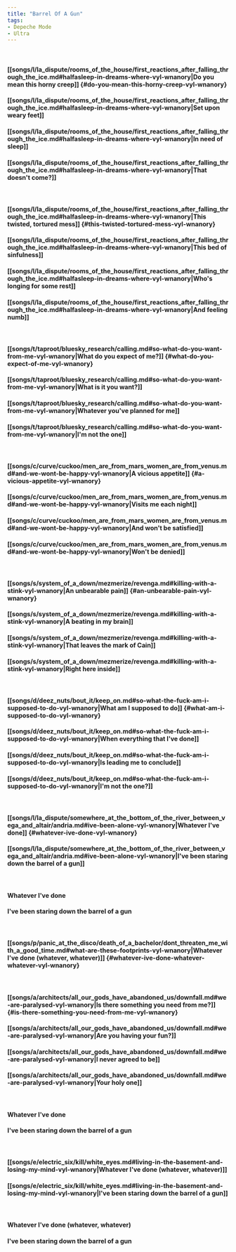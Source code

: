 ```yaml
---
title: "Barrel Of A Gun"
tags:
- Depeche Mode
- Ultra
---
```

&nbsp;
#### [[songs/l/la_dispute/rooms_of_the_house/first_reactions_after_falling_through_the_ice.md#halfasleep-in-dreams-where-vyl-wnanory|Do you mean this horny creep]] {#do-you-mean-this-horny-creep-vyl-wnanory}
#### [[songs/l/la_dispute/rooms_of_the_house/first_reactions_after_falling_through_the_ice.md#halfasleep-in-dreams-where-vyl-wnanory|Set upon weary feet]]
#### [[songs/l/la_dispute/rooms_of_the_house/first_reactions_after_falling_through_the_ice.md#halfasleep-in-dreams-where-vyl-wnanory|In need of sleep]]
#### [[songs/l/la_dispute/rooms_of_the_house/first_reactions_after_falling_through_the_ice.md#halfasleep-in-dreams-where-vyl-wnanory|That doesn't come?]]
&nbsp;
#### [[songs/l/la_dispute/rooms_of_the_house/first_reactions_after_falling_through_the_ice.md#halfasleep-in-dreams-where-vyl-wnanory|This twisted, tortured mess]] {#this-twisted-tortured-mess-vyl-wnanory}
#### [[songs/l/la_dispute/rooms_of_the_house/first_reactions_after_falling_through_the_ice.md#halfasleep-in-dreams-where-vyl-wnanory|This bed of sinfulness]]
#### [[songs/l/la_dispute/rooms_of_the_house/first_reactions_after_falling_through_the_ice.md#halfasleep-in-dreams-where-vyl-wnanory|Who's longing for some rest]]
#### [[songs/l/la_dispute/rooms_of_the_house/first_reactions_after_falling_through_the_ice.md#halfasleep-in-dreams-where-vyl-wnanory|And feeling numb]]
&nbsp;
#### [[songs/t/taproot/bluesky_research/calling.md#so-what-do-you-want-from-me-vyl-wnanory|What do you expect of me?]] {#what-do-you-expect-of-me-vyl-wnanory}
#### [[songs/t/taproot/bluesky_research/calling.md#so-what-do-you-want-from-me-vyl-wnanory|What is it you want?]]
#### [[songs/t/taproot/bluesky_research/calling.md#so-what-do-you-want-from-me-vyl-wnanory|Whatever you've planned for me]]
#### [[songs/t/taproot/bluesky_research/calling.md#so-what-do-you-want-from-me-vyl-wnanory|I'm not the one]]
&nbsp;
#### [[songs/c/curve/cuckoo/men_are_from_mars_women_are_from_venus.md#and-we-wont-be-happy-vyl-wnanory|A vicious appetite]] {#a-vicious-appetite-vyl-wnanory}
#### [[songs/c/curve/cuckoo/men_are_from_mars_women_are_from_venus.md#and-we-wont-be-happy-vyl-wnanory|Visits me each night]]
#### [[songs/c/curve/cuckoo/men_are_from_mars_women_are_from_venus.md#and-we-wont-be-happy-vyl-wnanory|And won't be satisfied]]
#### [[songs/c/curve/cuckoo/men_are_from_mars_women_are_from_venus.md#and-we-wont-be-happy-vyl-wnanory|Won't be denied]]
&nbsp;
#### [[songs/s/system_of_a_down/mezmerize/revenga.md#killing-with-a-stink-vyl-wnanory|An unbearable pain]] {#an-unbearable-pain-vyl-wnanory}
#### [[songs/s/system_of_a_down/mezmerize/revenga.md#killing-with-a-stink-vyl-wnanory|A beating in my brain]]
#### [[songs/s/system_of_a_down/mezmerize/revenga.md#killing-with-a-stink-vyl-wnanory|That leaves the mark of Cain]]
#### [[songs/s/system_of_a_down/mezmerize/revenga.md#killing-with-a-stink-vyl-wnanory|Right here inside]]
&nbsp;
#### [[songs/d/deez_nuts/bout_it/keep_on.md#so-what-the-fuck-am-i-supposed-to-do-vyl-wnanory|What am I supposed to do]] {#what-am-i-supposed-to-do-vyl-wnanory}
#### [[songs/d/deez_nuts/bout_it/keep_on.md#so-what-the-fuck-am-i-supposed-to-do-vyl-wnanory|When everything that I've done]]
#### [[songs/d/deez_nuts/bout_it/keep_on.md#so-what-the-fuck-am-i-supposed-to-do-vyl-wnanory|Is leading me to conclude]]
#### [[songs/d/deez_nuts/bout_it/keep_on.md#so-what-the-fuck-am-i-supposed-to-do-vyl-wnanory|I'm not the one?]]
&nbsp;
#### [[songs/l/la_dispute/somewhere_at_the_bottom_of_the_river_between_vega_and_altair/andria.md#ive-been-alone-vyl-wnanory|Whatever I've done]] {#whatever-ive-done-vyl-wnanory}
#### [[songs/l/la_dispute/somewhere_at_the_bottom_of_the_river_between_vega_and_altair/andria.md#ive-been-alone-vyl-wnanory|I've been staring down the barrel of a gun]]
&nbsp;
#### Whatever I've done
#### I've been staring down the barrel of a gun
&nbsp;
#### [[songs/p/panic_at_the_disco/death_of_a_bachelor/dont_threaten_me_with_a_good_time.md#what-are-these-footprints-vyl-wnanory|Whatever I've done (whatever, whatever)]] {#whatever-ive-done-whatever-whatever-vyl-wnanory}
&nbsp;
#### [[songs/a/architects/all_our_gods_have_abandoned_us/downfall.md#we-are-paralysed-vyl-wnanory|Is there something you need from me?]] {#is-there-something-you-need-from-me-vyl-wnanory}
#### [[songs/a/architects/all_our_gods_have_abandoned_us/downfall.md#we-are-paralysed-vyl-wnanory|Are you having your fun?]]
#### [[songs/a/architects/all_our_gods_have_abandoned_us/downfall.md#we-are-paralysed-vyl-wnanory|I never agreed to be]]
#### [[songs/a/architects/all_our_gods_have_abandoned_us/downfall.md#we-are-paralysed-vyl-wnanory|Your holy one]]
&nbsp;
#### Whatever I've done
#### I've been staring down the barrel of a gun
&nbsp;
#### [[songs/e/electric_six/kill/white_eyes.md#living-in-the-basement-and-losing-my-mind-vyl-wnanory|Whatever I've done (whatever, whatever)]]
#### [[songs/e/electric_six/kill/white_eyes.md#living-in-the-basement-and-losing-my-mind-vyl-wnanory|I've been staring down the barrel of a gun]]
&nbsp;
#### Whatever I've done (whatever, whatever)
#### I've been staring down the barrel of a gun
